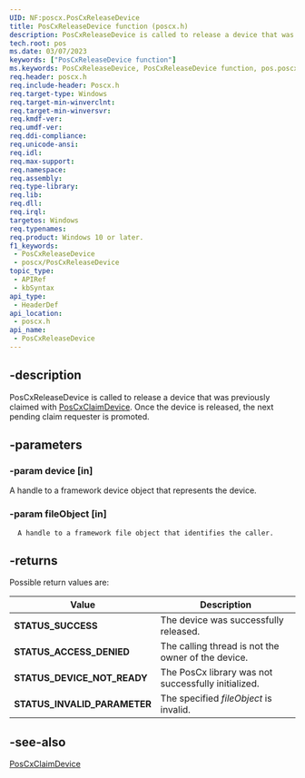 ```yaml
---
UID: NF:poscx.PosCxReleaseDevice
title: PosCxReleaseDevice function (poscx.h)
description: PosCxReleaseDevice is called to release a device that was previously claimed with PosCxClaimDevice. Once the device is released, the next pending claim requester is promoted.
tech.root: pos
ms.date: 03/07/2023
keywords: ["PosCxReleaseDevice function"]
ms.keywords: PosCxReleaseDevice, PosCxReleaseDevice function, pos.poscxreleasedevice, poscx/PosCxReleaseDevice
req.header: poscx.h
req.include-header: Poscx.h
req.target-type: Windows
req.target-min-winverclnt: 
req.target-min-winversvr: 
req.kmdf-ver: 
req.umdf-ver: 
req.ddi-compliance: 
req.unicode-ansi: 
req.idl: 
req.max-support: 
req.namespace: 
req.assembly: 
req.type-library: 
req.lib: 
req.dll: 
req.irql: 
targetos: Windows
req.typenames: 
req.product: Windows 10 or later.
f1_keywords:
 - PosCxReleaseDevice
 - poscx/PosCxReleaseDevice
topic_type:
 - APIRef
 - kbSyntax
api_type:
 - HeaderDef
api_location:
 - poscx.h
api_name:
 - PosCxReleaseDevice
---
```


## -description

PosCxReleaseDevice is called to release a device that was previously claimed with [PosCxClaimDevice](./nf-poscx-poscxclaimdevice.md). Once the device is released, the next pending claim requester is promoted.

## -parameters

### -param device [in]

A handle to a framework device object that represents the device.

### -param fileObject [in]

      A handle to a framework file object that identifies the caller.

## -returns

Possible return values are:

| Value | Description |
|---|---|
| **STATUS_SUCCESS** | The device was successfully released. |
| **STATUS_ACCESS_DENIED** | The calling thread is not the owner of the device. |
| **STATUS_DEVICE_NOT_READY** | The PosCx library was not successfully initialized. |
| **STATUS_INVALID_PARAMETER** | The specified *fileObject* is invalid. |

## -see-also

[PosCxClaimDevice](./nf-poscx-poscxclaimdevice.md)